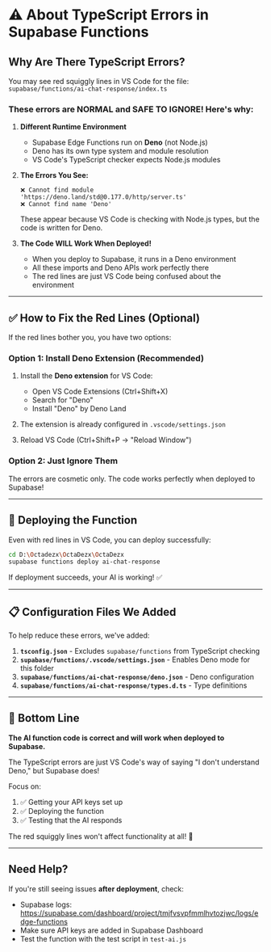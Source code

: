 # ⚠️ About TypeScript Errors in Supabase Functions

## Why Are There TypeScript Errors?

You may see red squiggly lines in VS Code for the file:
`supabase/functions/ai-chat-response/index.ts`

### These errors are **NORMAL** and **SAFE TO IGNORE**! Here's why:

1. **Different Runtime Environment**
   - Supabase Edge Functions run on **Deno** (not Node.js)
   - Deno has its own type system and module resolution
   - VS Code's TypeScript checker expects Node.js modules

2. **The Errors You See:**
   ```
   ❌ Cannot find module 'https://deno.land/std@0.177.0/http/server.ts'
   ❌ Cannot find name 'Deno'
   ```
   
   These appear because VS Code is checking with Node.js types, but the code is written for Deno.

3. **The Code WILL Work When Deployed!**
   - When you deploy to Supabase, it runs in a Deno environment
   - All these imports and Deno APIs work perfectly there
   - The red lines are just VS Code being confused about the environment

---

## ✅ How to Fix the Red Lines (Optional)

If the red lines bother you, you have two options:

### Option 1: Install Deno Extension (Recommended)

1. Install the **Deno extension** for VS Code:
   - Open VS Code Extensions (Ctrl+Shift+X)
   - Search for "Deno"
   - Install "Deno" by Deno Land

2. The extension is already configured in `.vscode/settings.json`

3. Reload VS Code (Ctrl+Shift+P → "Reload Window")

### Option 2: Just Ignore Them

The errors are cosmetic only. The code works perfectly when deployed to Supabase!

---

## 🚀 Deploying the Function

Even with red lines in VS Code, you can deploy successfully:

```bash
cd D:\Octadezx\OctaDezx\OctaDezx
supabase functions deploy ai-chat-response
```

If deployment succeeds, your AI is working! ✅

---

## 📋 Configuration Files We Added

To help reduce these errors, we've added:

1. **`tsconfig.json`** - Excludes `supabase/functions` from TypeScript checking
2. **`supabase/functions/.vscode/settings.json`** - Enables Deno mode for this folder
3. **`supabase/functions/ai-chat-response/deno.json`** - Deno configuration
4. **`supabase/functions/ai-chat-response/types.d.ts`** - Type definitions

---

## 🎯 Bottom Line

**The AI function code is correct and will work when deployed to Supabase.**

The TypeScript errors are just VS Code's way of saying "I don't understand Deno," but Supabase does! 

Focus on:
1. ✅ Getting your API keys set up
2. ✅ Deploying the function
3. ✅ Testing that the AI responds

The red squiggly lines won't affect functionality at all! 🎉

---

## Need Help?

If you're still seeing issues **after deployment**, check:
- Supabase logs: https://supabase.com/dashboard/project/tmjfvsvpfmmlhvtozjwc/logs/edge-functions
- Make sure API keys are added in Supabase Dashboard
- Test the function with the test script in `test-ai.js`
